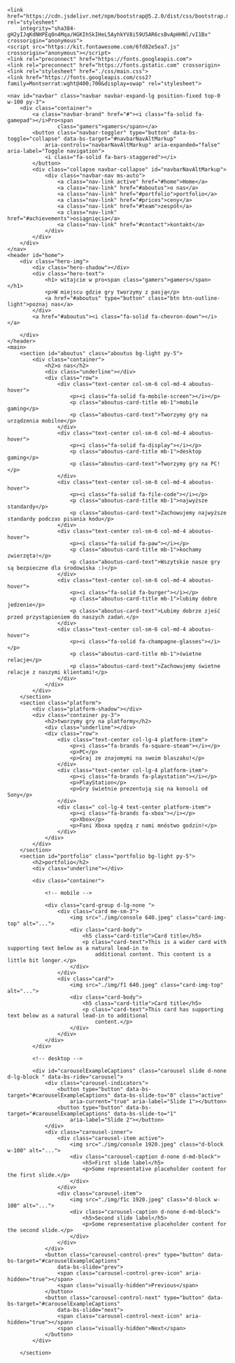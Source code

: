 <!DOCTYPE html>
<html lang="pl">

<head>
    <meta charset="UTF-8">
    <meta http-equiv="X-UA-Compatible" content="IE=edge">
    <meta name="viewport" content="width=device-width, initial-scale=1.0">
    <title>ProGamers</title>

    <link href="https://cdn.jsdelivr.net/npm/bootstrap@5.2.0/dist/css/bootstrap.min.css" rel="stylesheet"
        integrity="sha384-gH2yIJqKdNHPEq0n4Mqa/HGKIhSkIHeL5AyhkYV8i59U5AR6csBvApHHNl/vI1Bx" crossorigin="anonymous">
    <script src="https://kit.fontawesome.com/6fd82e5ea7.js" crossorigin="anonymous"></script>
    <link rel="preconnect" href="https://fonts.googleapis.com">
    <link rel="preconnect" href="https://fonts.gstatic.com" crossorigin>
    <link rel="stylesheet" href="./css/main.css">
    <link href="https://fonts.googleapis.com/css2?family=Montserrat:wght@400;700&display=swap" rel="stylesheet">
</head>

<body data-bs-spy="scroll" data-bs-target="#navbar">

    <nav id="navbar" class="navbar navbar-expand-lg position-fixed top-0 w-100 py-3">
        <div class="container">
            <a class="navbar-brand" href="#"><i class="fa-solid fa-gamepad"></i>Pro<span
                    class="gamers">gamers</span></a>
            <button class="navbar-toggler" type="button" data-bs-toggle="collapse" data-bs-target="#navbarNavAltMarkup"
                aria-controls="navbarNavAltMarkup" aria-expanded="false" aria-label="Toggle navigation">
                <i class="fa-solid fa-bars-staggered"></i>
            </button>
            <div class="collapse navbar-collapse" id="navbarNavAltMarkup">
                <div class="navbar-nav ms-auto">
                    <a class="nav-link active" href="#home">Home</a>
                    <a class="nav-link" href="#aboutus">o nas</a>
                    <a class="nav-link" href="#portfolio">portfolio</a>
                    <a class="nav-link" href="#prices">ceny</a>
                    <a class="nav-link" href="#team">zespół</a>
                    <a class="nav-link" href="#achievements">osiągnięcia</a>
                    <a class="nav-link" href="#contact">kontakt</a>
                </div>
            </div>
        </div>
    </nav>
    <header id="home">
        <div class="hero-img">
            <div class="hero-shadow"></div>
            <div class="hero-text">
                <h1> witajcie w pro<span class="gamers">gamers</span> </h1>
                <p>W miejscu gdzie gry tworzymy z pasją</p>
                <a href="#aboutus" type="button" class="btn btn-outline-light">poznaj nas</a>
            </div>
            <a href="#aboutus"><i class="fa-solid fa-chevron-down"></i></a>

        </div>
    </header>
    <main>
        <section id="aboutus" class="aboutus bg-light py-5">
            <div class="container">
                <h2>o nas</h2>
                <div class="underline"></div>
                <div class="row">
                    <div class="text-center col-sm-6 col-md-4 aboutus-hover">
                        <p><i class="fa-solid fa-mobile-screen"></i></p>
                        <p class="aboutus-card-title mb-1">mobile gaming</p>
                        <p class="aboutus-card-text">Tworzymy gry na urządzenia mobilne</p>
                    </div>
                    <div class="text-center col-sm-6 col-md-4 aboutus-hover">
                        <p><i class="fa-solid fa-display"></i></p>
                        <p class="aboutus-card-title mb-1">desktop gaming</p>
                        <p class="aboutus-card-text">Tworzymy gry na PC!</p>
                    </div>
                    <div class="text-center col-sm-6 col-md-4 aboutus-hover">
                        <p><i class="fa-solid fa-file-code"></i></p>
                        <p class="aboutus-card-title mb-1">najwyższe standardy</p>
                        <p class="aboutus-card-text">Zachowujemy najwyższe standardy podczas pisania kodu</p>
                    </div>
                    <div class="text-center col-sm-6 col-md-4 aboutus-hover">
                        <p><i class="fa-solid fa-paw"></i></p>
                        <p class="aboutus-card-title mb-1">kochamy zwierzęta!</p>
                        <p class="aboutus-card-text">Wszytskie nasze gry są bezpieczne dla środowiska :)</p>
                    </div>
                    <div class="text-center col-sm-6 col-md-4 aboutus-hover">
                        <p><i class="fa-solid fa-burger"></i></p>
                        <p class="aboutus-card-title mb-1">lubimy dobre jedzenie</p>
                        <p class="aboutus-card-text">Lubimy dobrze zjeść przed przystąpieniem do naszych zadań.</p>
                    </div>
                    <div class="text-center col-sm-6 col-md-4 aboutus-hover">
                        <p><i class="fa-solid fa-champagne-glasses"></i></p>
                        <p class="aboutus-card-title mb-1">świetne relacje</p>
                        <p class="aboutus-card-text">Zachowujemy świetne relacje z naszymi klientami!</p>
                    </div>
                </div>
            </div>
        </section>
        <section class="platform">
            <div class="platform-shadow"></div>
            <div class="container py-3">
                <h2>tworzymy gry na platformy</h2>
                <div class="underline"></div>
                <div class="row">
                    <div class="text-center col-lg-4 platform-item">
                        <p><i class="fa-brands fa-square-steam"></i></p>
                        <p>PC</p>
                        <p>Graj ze znajomymi na swoim blaszaku!</p>
                    </div>
                    <div class="text-center col-lg-4 platform-item">
                        <p><i class="fa-brands fa-playstation"></i></p>
                        <p>PlayStation</p>
                        <p>Gry świetnie prezentują się na konsoli od Sony</p>
                    </div>
                    <div class=" col-lg-4 text-center platform-item">
                        <p><i class="fa-brands fa-xbox"></i></p>
                        <p>Xbox</p>
                        <p>Fani Xboxa spędzą z nami mnóstwo godzin!</p>
                    </div>
                </div>
            </div>
        </section>
        <section id="portfolio" class="portfolio bg-light py-5">
            <h2>portfolio</h2>
            <div class="underline"></div>

            <div class="container">

                <!-- mobile -->

                <div class="card-group d-lg-none ">
                    <div class="card me-sm-3">
                        <img src="./img/console 640.jpeg" class="card-img-top" alt="...">
                        <div class="card-body">
                            <h5 class="card-title">Card title</h5>
                            <p class="card-text">This is a wider card with supporting text below as a natural lead-in to
                                additional content. This content is a little bit longer.</p>
                        </div>
                    </div>
                    <div class="card">
                        <img src="./img/f1 640.jpeg" class="card-img-top" alt="...">
                        <div class="card-body">
                            <h5 class="card-title">Card title</h5>
                            <p class="card-text">This card has supporting text below as a natural lead-in to additional
                                content.</p>
                        </div>
                    </div>
                </div>
            </div>

            <!-- desktop -->

            <div id="carouselExampleCaptions" class="carousel slide d-none d-lg-block " data-bs-ride="carousel">
                <div class="carousel-indicators">
                    <button type="button" data-bs-target="#carouselExampleCaptions" data-bs-slide-to="0" class="active"
                        aria-current="true" aria-label="Slide 1"></button>
                    <button type="button" data-bs-target="#carouselExampleCaptions" data-bs-slide-to="1"
                        aria-label="Slide 2"></button>
                </div>
                <div class="carousel-inner">
                    <div class="carousel-item active">
                        <img src="./img/console 1920.jpeg" class="d-block w-100" alt="...">
                        <div class="carousel-caption d-none d-md-block">
                            <h5>First slide label</h5>
                            <p>Some representative placeholder content for the first slide.</p>
                        </div>
                    </div>
                    <div class="carousel-item">
                        <img src="./img/f1c 1920.jpeg" class="d-block w-100" alt="...">
                        <div class="carousel-caption d-none d-md-block">
                            <h5>Second slide label</h5>
                            <p>Some representative placeholder content for the second slide.</p>
                        </div>
                    </div>
                </div>
                <button class="carousel-control-prev" type="button" data-bs-target="#carouselExampleCaptions"
                    data-bs-slide="prev">
                    <span class="carousel-control-prev-icon" aria-hidden="true"></span>
                    <span class="visually-hidden">Previous</span>
                </button>
                <button class="carousel-control-next" type="button" data-bs-target="#carouselExampleCaptions"
                    data-bs-slide="next">
                    <span class="carousel-control-next-icon" aria-hidden="true"></span>
                    <span class="visually-hidden">Next</span>
                </button>
            </div>

        </section>




<div style="height:100vh"></div>
    </main>
    <script src="https://cdn.jsdelivr.net/npm/bootstrap@5.2.0/dist/js/bootstrap.bundle.min.js"
        integrity="sha384-A3rJD856KowSb7dwlZdYEkO39Gagi7vIsF0jrRAoQmDKKtQBHUuLZ9AsSv4jD4Xa"
        crossorigin="anonymous"></script>
    <script src="js/script.js"></script>
</body>

</html>
